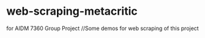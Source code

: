 # web-scraping-metacritic

for AIDM 7360 Group Project
//Some demos for web scraping of this project
